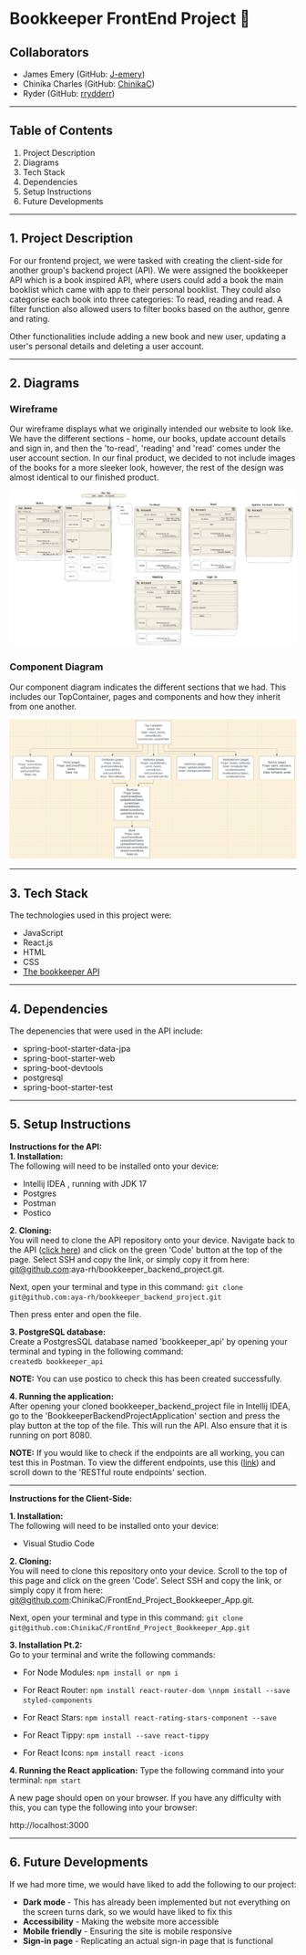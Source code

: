 # Bookkeeper FrontEnd Project 📖

## Collaborators

- James Emery (GitHub: [J-emery](https://github.com/J-emery))
- Chinika Charles (GitHub: [ChinikaC](https://github.com/ChinikaC))
- Ryder (GitHub: [rrydderr](https://github.com/rrydderr))

<hr />

## Table of Contents
1. Project Description
2. Diagrams
3. Tech Stack
4. Dependencies
5. Setup Instructions
6. Future Developments

<hr />

## 1. Project Description

For our frontend project, we were tasked with creating the client-side for another group's backend project (API). We were assigned the bookkeeper API which is a book inspired API, where users could add a book the main booklist which came with app to their personal booklist. They could also categorise each book into three categories: To read, reading and read. A filter function also allowed users to filter books based on the author, genre and rating. 

Other functionalities include adding a new book and new user, updating a user's personal details and deleting a user account.

<hr />

## 2. Diagrams

### Wireframe

Our wireframe displays what we originally intended our website to look like. We have the different sections - home, our books, update account details and sign in, and then the 'to-read', 'reading' and 'read' comes under the user account section. In our final product, we decided to not include images of the books for a more sleeker look, however, the rest of the design was almost identical to our finished product.

![Wireframe](images/Wireframe.png)

### Component Diagram

Our component diagram indicates the different sections that we had. This includes our TopContainer, pages and components and how they inherit from one another.

![Component Diagram](images/Component.png)

<hr />

## 3. Tech Stack

The technologies used in this project were:
- JavaScript
- React.js
- HTML
- CSS
- [The bookkeeper API](https://github.com/aya-rh/bookkeeper_backend_project)

<hr />

## 4. Dependencies

The depenencies that were used in the API include:
- spring-boot-starter-data-jpa
- spring-boot-starter-web
- spring-boot-devtools
- postgresql
- spring-boot-starter-test

<hr />

## 5. Setup Instructions

**Instructions for the API:**<br>
**1. Installation:**<br>
The following will need to be installed onto your device:
- Intellij IDEA , running with JDK 17
- Postgres
- Postman
- Postico

**2. Cloning:**<br>
You will need to clone the API repository onto your device. Navigate back to the API ([click here](https://github.com/aya-rh/bookkeeper_backend_project)) and click on the green 'Code' button at the top of the page. Select SSH and copy the link, or simply copy it from here: git@github.com:aya-rh/bookkeeper_backend_project.git. 

Next, open your terminal and type in this command:
`git clone git@github.com:aya-rh/bookkeeper_backend_project.git`

Then press enter and open the file.

**3. PostgreSQL database:**<br>
Create a PostgresSQL database named 'bookkeeper_api' by opening your terminal and typing in the following command:<br>
`createdb bookkeeper_api`

**NOTE:** You can use postico to check this has been created successfully.

**4. Running the application:**<br>
After opening your cloned bookkeeper_backend_project file in Intellij IDEA, go to the 'BookkeeperBackendProjectApplication' section and press the play button at the top of the file. This will run the API. Also ensure that it is running on port 8080.

**NOTE:** If you would like to check if the endpoints are all working, you can test this in Postman. To view the different endpoints, use this ([link](https://github.com/aya-rh/bookkeeper_backend_project)) and scroll down to the 'RESTful route endpoints' section.

 <hr />

 **Instructions for the Client-Side:**<br>

 **1. Installation:**<br>
The following will need to be installed onto your device:
- Visual Studio Code

**2. Cloning:**<br>
You will need to clone this repository onto your device. Scroll to the top of this page and click on the green 'Code'. Select SSH and copy the link, or simply copy it from here: git@github.com:ChinikaC/FrontEnd_Project_Bookkeeper_App.git. 

Next, open your terminal and type in this command:
`git clone git@github.com:ChinikaC/FrontEnd_Project_Bookkeeper_App.git`

**3. Installation Pt.2:**<br>
Go to your terminal and write the following commands:
- For Node Modules: `npm install or npm i`

- For React Router: `npm install react-router-dom \nnpm install --save styled-components`

- For React Stars: `npm install react-rating-stars-component --save`

- For React Tippy: `npm install --save react-tippy`

- For React Icons: `npm install react -icons`

**4. Running the React application:**
Type the following command into your terminal:
`npm start`

A new page should open on your browser. If you have any difficulty with this, you can type the following into your browser:

http://localhost:3000

<hr />

## 6. Future Developments

If we had more time, we would have liked to add the following to our project:
- **Dark mode** - This has already been implemented but not everything on the screen turns dark, so we would have liked to fix this
- **Accessibility** - Making the website more accessible
- **Mobile friendly** - Ensuring the site is mobile responsive
- **Sign-in page** - Replicating an actual sign-in page that is functional


